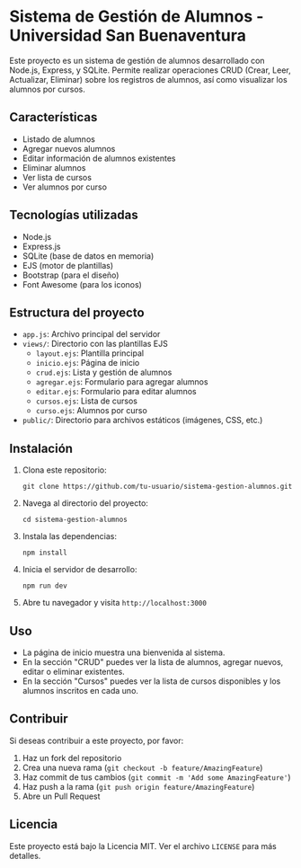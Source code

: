 # Sistema de Gestión de Alumnos - Universidad San Buenaventura

Este proyecto es un sistema de gestión de alumnos desarrollado con Node.js, Express, y SQLite. Permite realizar operaciones CRUD (Crear, Leer, Actualizar, Eliminar) sobre los registros de alumnos, así como visualizar los alumnos por cursos.

## Características

- Listado de alumnos
- Agregar nuevos alumnos
- Editar información de alumnos existentes
- Eliminar alumnos
- Ver lista de cursos
- Ver alumnos por curso

## Tecnologías utilizadas

- Node.js
- Express.js
- SQLite (base de datos en memoria)
- EJS (motor de plantillas)
- Bootstrap (para el diseño)
- Font Awesome (para los iconos)

## Estructura del proyecto

- `app.js`: Archivo principal del servidor
- `views/`: Directorio con las plantillas EJS
  - `layout.ejs`: Plantilla principal
  - `inicio.ejs`: Página de inicio
  - `crud.ejs`: Lista y gestión de alumnos
  - `agregar.ejs`: Formulario para agregar alumnos
  - `editar.ejs`: Formulario para editar alumnos
  - `cursos.ejs`: Lista de cursos
  - `curso.ejs`: Alumnos por curso
- `public/`: Directorio para archivos estáticos (imágenes, CSS, etc.)

## Instalación

1. Clona este repositorio:
   ```
   git clone https://github.com/tu-usuario/sistema-gestion-alumnos.git
   ```

2. Navega al directorio del proyecto:
   ```
   cd sistema-gestion-alumnos
   ```

3. Instala las dependencias:
   ```
   npm install
   ```

4. Inicia el servidor de desarrollo:
   ```
   npm run dev
   ```

5. Abre tu navegador y visita `http://localhost:3000`

## Uso

- La página de inicio muestra una bienvenida al sistema.
- En la sección "CRUD" puedes ver la lista de alumnos, agregar nuevos, editar o eliminar existentes.
- En la sección "Cursos" puedes ver la lista de cursos disponibles y los alumnos inscritos en cada uno.

## Contribuir

Si deseas contribuir a este proyecto, por favor:

1. Haz un fork del repositorio
2. Crea una nueva rama (`git checkout -b feature/AmazingFeature`)
3. Haz commit de tus cambios (`git commit -m 'Add some AmazingFeature'`)
4. Haz push a la rama (`git push origin feature/AmazingFeature`)
5. Abre un Pull Request

## Licencia

Este proyecto está bajo la Licencia MIT. Ver el archivo `LICENSE` para más detalles.